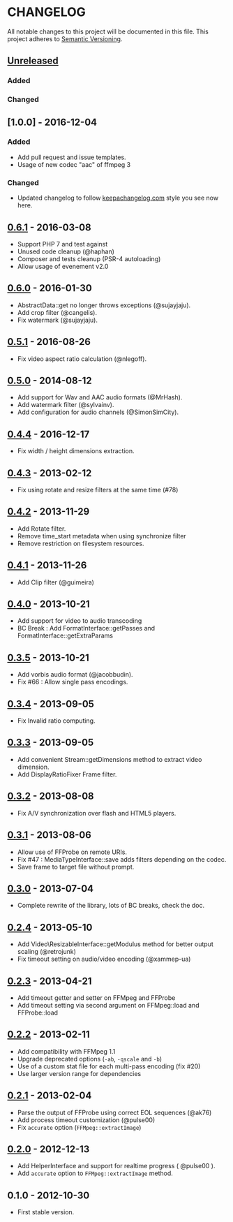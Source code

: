 CHANGELOG
=========

All notable changes to this project will be documented in this file.
This project adheres to [Semantic Versioning](http://semver.org/).

[Unreleased]
------------

### Added

### Changed

[1.0.0] - 2016-12-04
--------------------

### Added

- Add pull request and issue templates.
- Usage of new codec "aac" of ffmpeg 3

### Changed

- Updated changelog to follow [keepachangelog.com](http://keepachangelog.com/)
  style you see now here.

[0.6.1] - 2016-03-08
--------------------

- Support PHP 7 and test against
- Unused code cleanup (@haphan)
- Composer and tests cleanup (PSR-4 autoloading)
- Allow usage of evenement v2.0

[0.6.0] - 2016-01-30
--------------------

- AbstractData::get no longer throws exceptions (@sujayjaju).
- Add crop filter (@cangelis).
- Fix watermark (@sujayjaju).

[0.5.1] - 2016-08-26
--------------------

- Fix video aspect ratio calculation (@nlegoff).

[0.5.0] - 2014-08-12
--------------------

- Add support for Wav and AAC audio formats (@MrHash).
- Add watermark filter (@sylvainv).
- Add configuration for audio channels (@SimonSimCity).

[0.4.4] - 2016-12-17
--------------------

- Fix width / height dimensions extraction.

[0.4.3] - 2013-02-12
--------------------

- Fix using rotate and resize filters at the same time (#78)

[0.4.2] - 2013-11-29
--------------------

- Add Rotate filter.
- Remove time_start metadata when using synchronize filter
- Remove restriction on filesystem resources.

[0.4.1] - 2013-11-26
--------------------

- Add Clip filter (@guimeira)

[0.4.0] - 2013-10-21
--------------------

- Add support for video to audio transcoding
- BC Break : Add FormatInterface::getPasses and FormatInterface::getExtraParams

[0.3.5] - 2013-10-21
--------------------

- Add vorbis audio format (@jacobbudin).
- Fix #66 : Allow single pass encodings.

[0.3.4] - 2013-09-05
--------------------

- Fix Invalid ratio computing.

[0.3.3] - 2013-09-05
--------------------

- Add convenient Stream::getDimensions method to extract video dimension.
- Add DisplayRatioFixer Frame filter.

[0.3.2] - 2013-08-08
--------------------

- Fix A/V synchronization over flash and HTML5 players.

[0.3.1] - 2013-08-06
--------------------

- Allow use of FFProbe on remote URIs.
- Fix #47 : MediaTypeInterface::save adds filters depending on the codec.
- Save frame to target file without prompt.

[0.3.0] - 2013-07-04
--------------------

- Complete rewrite of the library, lots of BC breaks, check the doc.

[0.2.4] - 2013-05-10
--------------------

- Add Video\ResizableInterface::getModulus method for better output scaling (@retrojunk)
- Fix timeout setting on audio/video encoding (@xammep-ua)

[0.2.3] - 2013-04-21
--------------------

- Add timeout getter and setter on FFMpeg and FFProbe
- Add timeout setting via second argument on FFMpeg::load and FFProbe::load

[0.2.2] - 2013-02-11
--------------------

- Add compatibility with FFMpeg 1.1
- Upgrade deprecated options (`-ab`, `-qscale` and `-b`)
- Use of a custom stat file for each multi-pass encoding (fix #20)
- Use larger version range for dependencies

[0.2.1] - 2013-02-04
--------------------

- Parse the output of FFProbe using correct EOL sequences (@ak76)
- Add process timeout customization (@pulse00)
- Fix `accurate` option (`FFMpeg::extractImage`)

[0.2.0] - 2012-12-13
--------------------

- Add HelperInterface and support for realtime progress ( @pulse00 ).
- Add `accurate` option to `FFMpeg::extractImage` method.

0.1.0 - 2012-10-30
--------------------

- First stable version.

[Unreleased]: https://github.com/PHP-FFMpeg/PHP-FFMpeg/compare/0.6.1...HEAD
[0.6.1]: https://github.com/PHP-FFMpeg/PHP-FFMpeg/compare/0.6.0...0.6.1
[0.6.0]: https://github.com/PHP-FFMpeg/PHP-FFMpeg/compare/0.5.1...0.6.0
[0.5.1]: https://github.com/PHP-FFMpeg/PHP-FFMpeg/compare/0.5.0...0.5.1
[0.5.0]: https://github.com/PHP-FFMpeg/PHP-FFMpeg/compare/0.4.4...0.5.0
[0.4.4]: https://github.com/PHP-FFMpeg/PHP-FFMpeg/compare/0.4.3...0.4.4
[0.4.3]: https://github.com/PHP-FFMpeg/PHP-FFMpeg/compare/0.4.2...0.4.3
[0.4.2]: https://github.com/PHP-FFMpeg/PHP-FFMpeg/compare/0.4.1...0.4.2
[0.4.1]: https://github.com/PHP-FFMpeg/PHP-FFMpeg/compare/0.4.0...0.4.1
[0.4.0]: https://github.com/PHP-FFMpeg/PHP-FFMpeg/compare/0.3.5...0.4.0
[0.3.5]: https://github.com/PHP-FFMpeg/PHP-FFMpeg/compare/0.3.4...0.3.5
[0.3.4]: https://github.com/PHP-FFMpeg/PHP-FFMpeg/compare/0.3.3...0.3.4
[0.3.3]: https://github.com/PHP-FFMpeg/PHP-FFMpeg/compare/0.3.2...0.3.3
[0.3.2]: https://github.com/PHP-FFMpeg/PHP-FFMpeg/compare/0.3.1...0.3.2
[0.3.1]: https://github.com/PHP-FFMpeg/PHP-FFMpeg/compare/0.3.0...0.3.1
[0.3.0]: https://github.com/PHP-FFMpeg/PHP-FFMpeg/compare/0.2.4...0.3.0
[0.2.4]: https://github.com/PHP-FFMpeg/PHP-FFMpeg/compare/0.2.3...0.2.4
[0.2.3]: https://github.com/PHP-FFMpeg/PHP-FFMpeg/compare/0.2.2...0.2.3
[0.2.2]: https://github.com/PHP-FFMpeg/PHP-FFMpeg/compare/0.2.1...0.2.2
[0.2.1]: https://github.com/PHP-FFMpeg/PHP-FFMpeg/compare/0.2.0...0.2.1
[0.2.0]: https://github.com/PHP-FFMpeg/PHP-FFMpeg/compare/0.1.0...0.2.0
